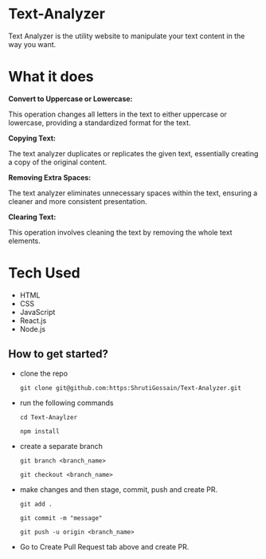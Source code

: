 # Text-Analyzer

Text Analyzer is the utility website to manipulate your text content in the way you want.

# What it does

<strong>Convert to Uppercase or Lowercase:</strong>

This operation changes all letters in the text to either uppercase or lowercase, providing a standardized format for the text.<br>

<strong>Copying Text:</strong><br>

The text analyzer duplicates or replicates the given text, essentially creating a copy of the original content.<br>

<strong>Removing Extra Spaces:</strong><br>

The text analyzer eliminates unnecessary spaces within the text, ensuring a cleaner and more consistent presentation.<br>

<strong>Clearing Text:</strong><br>

This operation involves cleaning the text by removing the whole text elements. 

# Tech Used

- HTML
- CSS
- JavaScript
- React.js
- Node.js

## How to get started?
- clone the repo 

   ```
   git clone git@github.com:https:ShrutiGossain/Text-Analyzer.git
   ```
- run the following commands

   ```
   cd Text-Anaylzer
   ``` 

   ```
   npm install
   ``` 
- create a separate branch

   ```
   git branch <branch_name>
   ```

   ```
   git checkout <branch_name>
   ``` 
- make changes and then stage, commit, push and create PR.

   ```
   git add .
   ``` 

   ```
   git commit -m "message"
   ```

   ```
   git push -u origin <branch_name>
   ``` 

- Go to Create Pull Request tab above and create PR.
